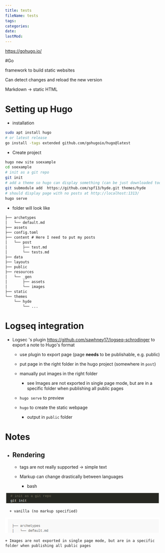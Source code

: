 ```yaml
---
title: tests
fileName: tests
tags:
categories:
date: 
lastMod: 
---
```

https://gohugo.io/

#Go

framework to build static websites

Can detect changes and reload the new version

Markdown -> static HTML

# Setting up Hugo

  + installation

```bash
sudo apt install hugo
# or latest release
go install -tags extended github.com/gohugoio/hugo@latest
```

  + Create project

```bash
hugo new site soexample
cd soexample
# init as a git repo
git init
# add a theme so hugo can display something (can be just downloaded too)
git submodule add  https://github.com/spf13/hyde.git themes/hyde
# should display page with no posts at http://localhost:1313/
hugo serve
```

  + folder will look like

```
├── archetypes
│   └── default.md
├── assets
├── config.toml
├── content # Here I need to put my posts
│   └── post
│       ├── test.md
│       └── tests.md
├── data
├── layouts
├── public
├── resources
│   └── _gen
│       ├── assets
│       └── images
├── static
└── themes
    └── hyde
        └── ...
```

# Logseq integration

  + Logsec 's plugin https://github.com/sawhney17/logseq-schrodinger to export a note to Hugo's format

    + use plugin to export page (page **needs** to be publishable, e.g. public)

    + put page in the right folder in the hugo project (somewhere in `post`)

    + manually put images in the right folder

      + see Images are not exported in single page mode, but are in a specific folder when publishing all public pages


    + `hugo serve` to preview

    + `hugo` to create the static webpage

      + output in `public` folder

# Notes

  + ## Rendering

    + tags are not really supported -> simple text

    + Markup can change drastically between languages

      + bash

![image.png](/assets/image_1674401889433_0.png)

      + vanilla (no markup specified)

![image.png](/assets/image_1674401919128_0.png)

    + Images are not exported in single page mode, but are in a specific folder when publishing all public pages